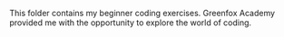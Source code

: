 This folder contains my beginner coding exercises. Greenfox Academy provided me with the opportunity to explore the world of coding.
